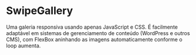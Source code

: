 # SwipeGallery
Uma galeria responsiva usando apenas JavaScript e CSS. É facilmente adaptável em sistemas de gerenciamento de conteúdo (WordPress e outros CMS), com FlexBox aninhando as imagens automaticamente conforme o loop aumenta.
